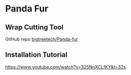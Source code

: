 # Panda Fur

## Wrap Cutting Tool

GitHub repo [bigtreetech/Panda-fur](https://github.com/bigtreetech/Panda-fur)

## Installation Tutorial

https://www.youtube.com/watch?v=325NnXCLfKY&t=32s
